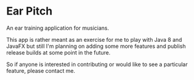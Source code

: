 Ear Pitch
===

An ear training application for musicians.

This app is rather meant as an exercise for me to play with Java 8 and JavaFX but still I'm planning on adding some more features and publish release builds at some point in the future. 

So if anyone is interested in contributing or would like to see a particular feature, please contact me.

 